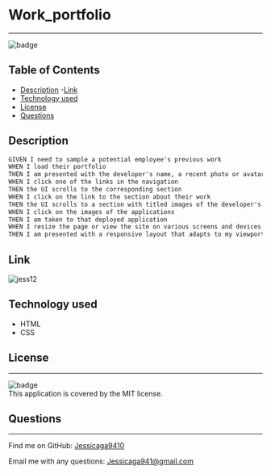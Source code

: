 # Work_portfolio

---

![badge](https://img.shields.io/badge/license-MIT-ff69b4)

## Table of Contents

- [Description](#description) -[Link](#Link)
- [Technology used](#technology-used)
- [License](#license)
- [Questions](#questions)

## Description

```md
GIVEN I need to sample a potential employee's previous work
WHEN I load their portfolio
THEN I am presented with the developer's name, a recent photo or avatar, and links to sections about them, their work, and how to contact them
WHEN I click one of the links in the navigation
THEN the UI scrolls to the corresponding section
WHEN I click on the link to the section about their work
THEN the UI scrolls to a section with titled images of the developer's applications
WHEN I click on the images of the applications
THEN I am taken to that deployed application
WHEN I resize the page or view the site on various screens and devices
THEN I am presented with a responsive layout that adapts to my viewport
```

## Link

![jess12](https://user-images.githubusercontent.com/87554644/177085184-b575beba-cf82-490b-b367-15755705eb78.png)



## Technology used

- HTML
- CSS

## License

---

![badge](https://img.shields.io/badge/license-MIT-ff69b4)
<br />
This application is covered by the MIT license.

## Questions

---

Find me on GitHub: [Jessicaga9410](https://github.com/Jessicaga9410)

Email me with any questions: Jessicaga941@gmail.com
